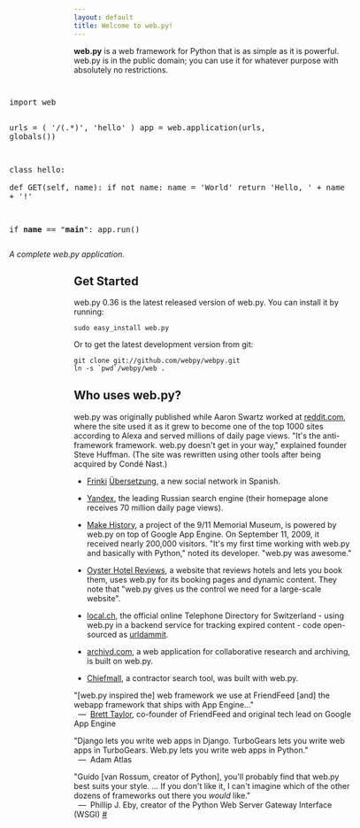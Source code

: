 ```yaml
---
layout: default
title: Welcome to web.py!
---
```


**web.py** is a web framework for Python that is as simple as it is powerful. web.py is in the public domain; you can use it for whatever purpose with absolutely no restrictions.

<div style="float: right; margin: 1em">
<pre>
import web
        
urls = (
    '/(.*)', 'hello'
)
app = web.application(urls, globals())

class hello:        
    def GET(self, name):
        if not name: 
            name = 'World'
        return 'Hello, ' + name + '!'

if __name__ == "__main__":
    app.run()
</pre>
<em>A complete web.py application.</em>
</div>

## Get Started

web.py 0.36 is the latest released version of web.py. You can install it by running:

    sudo easy_install web.py

Or to get the latest development version from git:
    
    git clone git://github.com/webpy/webpy.git
    ln -s `pwd`/webpy/web .

## Who uses web.py?

web.py was originally published while Aaron Swartz worked at [reddit.com][20], where the site used it as it grew to become one of the top 1000 sites according to Alexa and served millions of daily page views. "It's the anti-framework framework. web.py doesn't get in your way," explained founder Steve Huffman. (The site was rewritten using other tools after being acquired by Condé Nast.)

   [20]: http://reddit.com/

* [Frinki](http://frinki.com) [Übersetzung](http://www.profischnell.com/), a new social network in Spanish.

* [Yandex][21], the leading Russian search engine (their homepage alone receives 70 million daily page views).

   [21]: http://yandex.ru

* [Make History](http://makehistory.national911memorial.org), a project of the 9/11 Memorial Museum, is powered by web.py on top of Google App Engine. On September 11, 2009, it received nearly 200,000 visitors. "It's my first time working with web.py and basically with Python," noted its developer. "web.py was awesome."

* [Oyster Hotel Reviews](http://www.oyster.com/), a website that reviews hotels and lets you book them, uses web.py for its booking pages and dynamic content. They note that "web.py gives us the control we need for a large-scale website".

* [local.ch](http://www.local.ch), the official online Telephone Directory for Switzerland - using web.py in a backend service for tracking expired content - code open-sourced as [urldammit](http://github.com/harryf/urldammit/tree/master).

* [archivd.com](http://www.archivd.com), a web application for collaborative research and archiving, is built on web.py.

* [Chiefmall](http://www.chiefmall.com/), a contractor search tool, was built with web.py.

"[web.py inspired the] web framework we use at FriendFeed [and] the webapp framework that ships with App Engine..."  
<span class="cite">&nbsp;&nbsp;&mdash;&nbsp; [Brett Taylor](http://bret.appspot.com/entry/experimenting-google-app-engine), co-founder of FriendFeed and original tech lead on Google App Engine</span>

"Django lets you write web apps in Django. TurboGears lets you write web apps in TurboGears. Web.py lets you write web apps in Python."  
<span class="cite">&nbsp;&nbsp;&mdash;&nbsp; Adam Atlas</span>

"Guido [van Rossum, creator of Python], you'll probably find that web.py best suits your style. ... If you don't like it, I can't imagine which of the other dozens of frameworks out there you *would* like."   
<span class="cite">&nbsp;&nbsp;&mdash;&nbsp; Phillip J. Eby, creator of the Python Web Server Gateway Interface (WSGI) [#][30]</span>

   [30]: http://shortb.net/~f561f2
